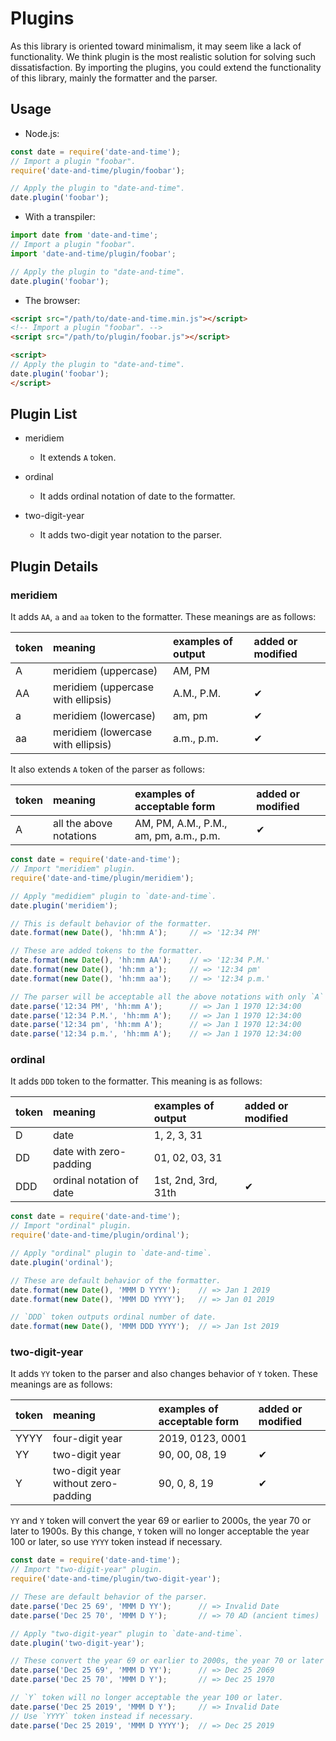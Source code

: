 # Plugins

As this library is oriented toward minimalism, it may seem like a lack of functionality. We think plugin is the most realistic solution for solving such dissatisfaction. By importing the plugins, you could extend the functionality of this library, mainly the formatter and the parser.


## Usage

- Node.js:

```javascript
const date = require('date-and-time');
// Import a plugin "foobar".
require('date-and-time/plugin/foobar');

// Apply the plugin to "date-and-time".
date.plugin('foobar');
```

- With a transpiler:

```javascript
import date from 'date-and-time';
// Import a plugin "foobar".
import 'date-and-time/plugin/foobar';

// Apply the plugin to "date-and-time".
date.plugin('foobar');
```

- The browser:

```html
<script src="/path/to/date-and-time.min.js"></script>
<!-- Import a plugin "foobar". -->
<script src="/path/to/plugin/foobar.js"></script>

<script>
// Apply the plugin to "date-and-time".
date.plugin('foobar');
</script>
```

## Plugin List

- meridiem
  - It extends `A` token.

- ordinal
  - It adds ordinal notation of date to the formatter.

- two-digit-year
  - It adds two-digit year notation to the parser.

## Plugin Details

### meridiem

It adds `AA`, `a` and `aa` token to the formatter. These meanings are as follows:

| token | meaning                            | examples of output | added or modified |
|:------|:-----------------------------------|:-------------------|:------------------|
| A     | meridiem (uppercase)               | AM, PM             |                   |
| AA    | meridiem (uppercase with ellipsis) | A.M., P.M.         | ✔                 |
| a     | meridiem (lowercase)               | am, pm             | ✔                 |
| aa    | meridiem (lowercase with ellipsis) | a.m., p.m.         | ✔                 |

It also extends `A` token of the parser as follows:

| token | meaning                          | examples of acceptable form            | added or modified |
|:------|:---------------------------------|:---------------------------------------|:------------------|
| A     | all the above notations          | AM, PM, A.M., P.M., am, pm, a.m., p.m. | ✔                 |

```javascript
const date = require('date-and-time');
// Import "meridiem" plugin.
require('date-and-time/plugin/meridiem');

// Apply "medidiem" plugin to `date-and-time`.
date.plugin('meridiem');

// This is default behavior of the formatter.
date.format(new Date(), 'hh:mm A');     // => '12:34 PM'

// These are added tokens to the formatter.
date.format(new Date(), 'hh:mm AA');    // => '12:34 P.M.'
date.format(new Date(), 'hh:mm a');     // => '12:34 pm'
date.format(new Date(), 'hh:mm aa');    // => '12:34 p.m.'

// The parser will be acceptable all the above notations with only `A` token.
date.parse('12:34 PM', 'hh:mm A');      // => Jan 1 1970 12:34:00
date.parse('12:34 P.M.', 'hh:mm A');    // => Jan 1 1970 12:34:00
date.parse('12:34 pm', 'hh:mm A');      // => Jan 1 1970 12:34:00
date.parse('12:34 p.m.', 'hh:mm A');    // => Jan 1 1970 12:34:00
```

### ordinal

It adds `DDD` token to the formatter. This meaning is as follows:

| token | meaning                  | examples of output  | added or modified |
|:------|:-------------------------|:--------------------|:------------------|
| D     | date                     | 1, 2, 3, 31         |                   |
| DD    | date with zero-padding   | 01, 02, 03, 31      |                   |
| DDD   | ordinal notation of date | 1st, 2nd, 3rd, 31th | ✔                 |

```javascript
const date = require('date-and-time');
// Import "ordinal" plugin.
require('date-and-time/plugin/ordinal');

// Apply "ordinal" plugin to `date-and-time`.
date.plugin('ordinal');

// These are default behavior of the formatter.
date.format(new Date(), 'MMM D YYYY');    // => Jan 1 2019
date.format(new Date(), 'MMM DD YYYY');   // => Jan 01 2019

// `DDD` token outputs ordinal number of date.
date.format(new Date(), 'MMM DDD YYYY');  // => Jan 1st 2019
```

### two-digit-year

It adds `YY` token to the parser and also changes behavior of `Y` token. These meanings are as follows:

| token | meaning                             | examples of acceptable form | added or modified |
|:------|:------------------------------------|:----------------------------|:------------------|
| YYYY  | four-digit year                     | 2019, 0123, 0001            |                   |
| YY    | two-digit year                      | 90, 00, 08, 19              | ✔                 |
| Y     | two-digit year without zero-padding | 90, 0, 8, 19                | ✔                 |

`YY` and `Y` token will convert the year 69 or earlier to 2000s, the year 70 or later to 1900s. By this change, `Y` token will no longer acceptable the year 100 or later, so use `YYYY` token instead if necessary.

```javascript
const date = require('date-and-time');
// Import "two-digit-year" plugin.
require('date-and-time/plugin/two-digit-year');

// These are default behavior of the parser.
date.parse('Dec 25 69', 'MMM D YY');      // => Invalid Date
date.parse('Dec 25 70', 'MMM D Y');       // => 70 AD (ancient times)

// Apply "two-digit-year" plugin to `date-and-time`.
date.plugin('two-digit-year');

// These convert the year 69 or earlier to 2000s, the year 70 or later to 1900s.
date.parse('Dec 25 69', 'MMM D YY');      // => Dec 25 2069
date.parse('Dec 25 70', 'MMM D Y');       // => Dec 25 1970

// `Y` token will no longer acceptable the year 100 or later.
date.parse('Dec 25 2019', 'MMM D Y');     // => Invalid Date
// Use `YYYY` token instead if necessary.
date.parse('Dec 25 2019', 'MMM D YYYY');  // => Dec 25 2019
```
